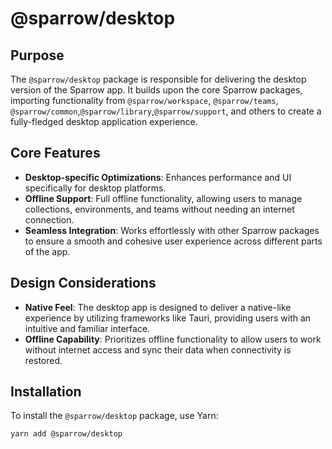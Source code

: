 # @sparrow/desktop

## Purpose

The `@sparrow/desktop` package is responsible for delivering the desktop version of the Sparrow app. It builds upon the core Sparrow packages, importing functionality from `@sparrow/workspace`, `@sparrow/teams`, `@sparrow/common`,`@sparrow/library`,`@sparrow/support`, and others to create a fully-fledged desktop application experience.

## Core Features

- **Desktop-specific Optimizations**: Enhances performance and UI specifically for desktop platforms.
- **Offline Support**: Full offline functionality, allowing users to manage collections, environments, and teams without needing an internet connection.
- **Seamless Integration**: Works effortlessly with other Sparrow packages to ensure a smooth and cohesive user experience across different parts of the app.

## Design Considerations

- **Native Feel**: The desktop app is designed to deliver a native-like experience by utilizing frameworks like Tauri, providing users with an intuitive and familiar interface.
- **Offline Capability**: Prioritizes offline functionality to allow users to work without internet access and sync their data when connectivity is restored.

## Installation

To install the `@sparrow/desktop` package, use Yarn:

```bash
yarn add @sparrow/desktop

